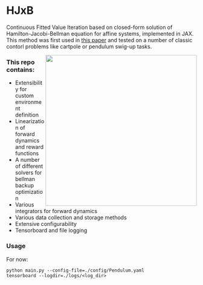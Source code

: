 # HJxB
Continuous Fitted Value Iteration based on closed-form solution of Hamilton-Jacobi-Bellman equation for affine systems, implemented in JAX. This method was first used in [this paper](https://arxiv.org/abs/2105.04682) and tested on a number of classic contorl problems like cartpole or pendulum swig-up tasks. 

<img align="right" src=https://imgur.com/CePnqn3.gif style="width:400px;"/>

### This repo contains:

* Extensibility for custom environment definition
* Linearization of forward dynamics and reward functions
* A number of different solvers for bellman backup optimization
* Various integrators for forward dynamics 
* Various data collection and storage methods
* Extensive configurability 
* Tensorboard and file logging  

### Usage
For now:
``` shell
python main.py --config-file=./config/Pendulum.yaml
tensorboard --logdir=./logs/<log_dir>
```


